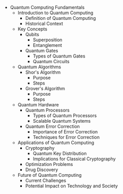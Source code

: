 - Quantum Computing Fundamentals
  - Introduction to Quantum Computing
    - Definition of Quantum Computing
    - Historical Context
  - Key Concepts
    - Qubits
      - Superposition
      - Entanglement
    - Quantum Gates
      - Types of Quantum Gates
      - Quantum Circuits
  - Quantum Algorithms
    - Shor's Algorithm
      - Purpose
      - Steps
    - Grover's Algorithm
      - Purpose
      - Steps
  - Quantum Hardware
    - Quantum Processors
      - Types of Quantum Processors
      - Scalable Quantum Systems
    - Quantum Error Correction
      - Importance of Error Correction
      - Techniques for Error Correction
  - Applications of Quantum Computing
    - Cryptography
      - Quantum Key Distribution
      - Implications for Classical Cryptography
    - Optimization Problems
    - Drug Discovery
  - Future of Quantum Computing
    - Current Challenges
    - Potential Impact on Technology and Society